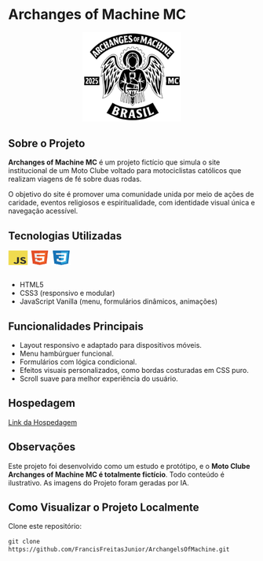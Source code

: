 # Archanges of Machine MC

<p align="center">
  <img src="https://github.com/FrancisFreitasJunior/ArchangelsOfMachine/blob/main/src/img/ArchangesOfMachineLogo.png?raw=true" width="200" />
</p>

## Sobre o Projeto

**Archanges of Machine MC** é um projeto fictício que simula o site institucional de um Moto Clube voltado para motociclistas católicos que realizam viagens de fé sobre duas rodas.

O objetivo do site é promover uma comunidade unida por meio de ações de caridade, eventos religiosos e espiritualidade, com identidade visual única e navegação acessível.

## Tecnologias Utilizadas

<div style="display: inline_block">
    <img align="center" alt="Francis-C" height="30" width="40" src="https://raw.githubusercontent.com/devicons/devicon/master/icons/javascript/javascript-original.svg">
    <img align="center" alt="Francis-C" height="30" width="40" src="https://raw.githubusercontent.com/devicons/devicon/master/icons/html5/html5-original.svg">
    <img align="center" alt="Francis-C" height="30" width="40" src="https://raw.githubusercontent.com/devicons/devicon/master/icons/css3/css3-original.svg">
</div></br>

- HTML5
- CSS3 (responsivo e modular)
- JavaScript Vanilla (menu, formulários dinâmicos, animações)

## Funcionalidades Principais

- Layout responsivo e adaptado para dispositivos móveis.
- Menu hambúrguer funcional.
- Formulários com lógica condicional.
- Efeitos visuais personalizados, como bordas costuradas em CSS puro.
- Scroll suave para melhor experiência do usuário.

## Hospedagem

[Link da Hospedagem](https://archanges-of-machine.vercel.app/index.html)

## Observações

Este projeto foi desenvolvido como um estudo e protótipo, e o **Moto Clube Archanges of Machine MC é totalmente fictício**. Todo conteúdo é ilustrativo. As imagens do Projeto foram geradas por IA.

## Como Visualizar o Projeto Localmente

Clone este repositório:

    git clone https://github.com/FrancisFreitasJunior/ArchangelsOfMachine.git